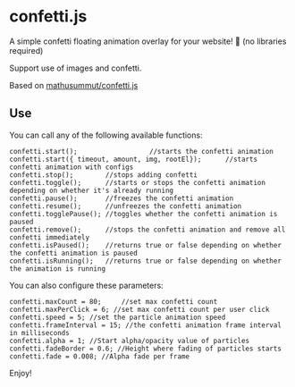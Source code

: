# confetti.js

A simple confetti floating animation overlay for your website! 🙂 (no libraries required)

Support use of images and confetti.

Based on [mathusummut/confetti.js](https://github.com/mathusummut/confetti.js)

## Use

You can call any of the following available functions:

    confetti.start();                  //starts the confetti animation
    confetti.start({ timeout, amount, img, rootEl});      //starts confetti animation with configs
    confetti.stop();        //stops adding confetti
    confetti.toggle();      //starts or stops the confetti animation depending on whether it's already running
    confetti.pause();       //freezes the confetti animation
    confetti.resume();      //unfreezes the confetti animation
    confetti.togglePause(); //toggles whether the confetti animation is paused
    confetti.remove();      //stops the confetti animation and remove all confetti immediately
    confetti.isPaused();    //returns true or false depending on whether the confetti animation is paused
    confetti.isRunning();   //returns true or false depending on whether the animation is running

You can also configure these parameters:

    confetti.maxCount = 80;     //set max confetti count
    confetti.maxPerClick = 6; //set max confetti count per user click
    confetti.speed = 5; //set the particle animation speed
    confetti.frameInterval = 15; //the confetti animation frame interval in milliseconds
    confetti.alpha = 1; //Start alpha/opacity value of particles
    confetti.fadeBorder = 0.6; //Height where fading of particles starts
    confetti.fade = 0.008; //Alpha fade per frame

Enjoy!
